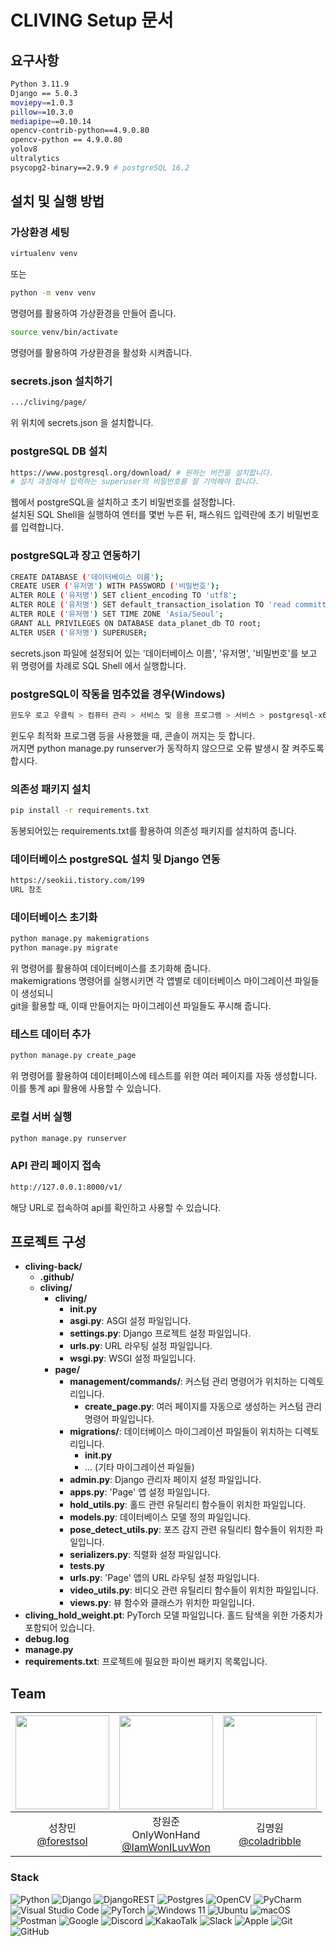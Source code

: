 # CLIVING Setup 문서
## 요구사항
```bash
Python 3.11.9
Django == 5.0.3
moviepy==1.0.3
pillow==10.3.0
mediapipe==0.10.14
opencv-contrib-python==4.9.0.80
opencv-python == 4.9.0.80
yolov8
ultralytics
psycopg2-binary==2.9.9 # postgreSQL 16.2
```

## 설치 및 실행 방법
### 가상환경 세팅
```bash
virtualenv venv
```
또는
```bash
python -m venv venv
```
명령어를 활용하여 가상환경을 만들어 줍니다.

```bash
source venv/bin/activate
```
명령어를 활용하여 가상환경을 활성화 시켜줍니다.

### secrets.json 설치하기
```bash
.../cliving/page/
```
위 위치에 secrets.json 을 설치합니다.

### postgreSQL DB 설치
```bash
https://www.postgresql.org/download/ # 원하는 버전을 설치합니다.
# 설치 과정에서 입력하는 superuser의 비밀번호를 잘 기억해야 합니다.
```
웹에서 postgreSQL을 설치하고 초기 비밀번호를 설정합니다.  
설치된 SQL Shell을 실행하여 엔터를 몇번 누른 뒤, 패스워드 입력란에 초기 비밀번호를 입력합니다.

### postgreSQL과 장고 연동하기
```bash
CREATE DATABASE ('데이터베이스 이름');
CREATE USER ('유저명') WITH PASSWORD ('비밀번호');
ALTER ROLE ('유저명') SET client_encoding TO 'utf8';
ALTER ROLE ('유저명') SET default_transaction_isolation TO 'read committed';
ALTER ROLE ('유저명') SET TIME ZONE 'Asia/Seoul';
GRANT ALL PRIVILEGES ON DATABASE data_planet_db TO root;
ALTER USER ('유저명') SUPERUSER;
```
secrets.json 파일에 설정되어 있는 '데이터베이스 이름', '유저명', '비밀번호'를 보고  
위 명령어를 차례로 SQL Shell 에서 실행합니다.

### postgreSQL이 작동을 멈추었을 경우(Windows)
```bash
윈도우 로고 우클릭 > 컴퓨터 관리 > 서비스 및 응용 프로그램 > 서비스 > postgresql-x64-16 을 찾아 우클릭 > 시작
```
윈도우 최적화 프로그램 등을 사용했을 때, 콘솔이 꺼지는 듯 합니다.  
꺼지면 python manage.py runserver가 동작하지 않으므로 오류 발생시 잘 켜주도록 합시다.

### 의존성 패키지 설치
```bash
pip install -r requirements.txt
```
동봉되어있는 requirements.txt를 활용하여 의존성 패키지를 설치하여 줍니다.

### 데이터베이스 postgreSQL 설치 및 Django 연동
```bash
https://seokii.tistory.com/199 
URL 참조
```

### 데이터베이스 초기화
```bash
python manage.py makemigrations
python manage.py migrate
```
위 명령어를 활용하여 데이터베이스를 초기화해 줍니다.  
makemigrations 명령어를 실행시키면 각 앱별로 데이터베이스 마이그레이션 파일들이 생성되니  
git을 활용할 때, 이때 만들어지는 마이그레이션 파일들도 푸시해 줍니다.

### 테스트 데이터 추가
```bash
python manage.py create_page
```
위 명령어를 활용하여 데이터페이스에 테스트를 위한 여러 페이지를 자동 생성합니다.
이를 통계 api 활용에 사용할 수 있습니다.

### 로컬 서버 실행
```bash
python manage.py runserver
```

### API 관리 페이지 접속
```bash
http://127.0.0.1:8000/v1/
```
해당 URL로 접속하여 api를 확인하고 사용할 수 있습니다.

## 프로젝트 구성

- **cliving-back/**
  - **.github/**
  - **cliving/**
    - **cliving/**
      - **__init__.py**
      - **asgi.py**: ASGI 설정 파일입니다.
      - **settings.py**: Django 프로젝트 설정 파일입니다.
      - **urls.py**: URL 라우팅 설정 파일입니다.
      - **wsgi.py**: WSGI 설정 파일입니다.
    - **page/**
      - **management/commands/**: 커스텀 관리 명령어가 위치하는 디렉토리입니다.
        - **create_page.py**: 여러 페이지를 자동으로 생성하는 커스텀 관리 명령어 파일입니다.
      - **migrations/**: 데이터베이스 마이그레이션 파일들이 위치하는 디렉토리입니다.
        - **__init__.py**
        - ... (기타 마이그레이션 파일들)
      - **admin.py**: Django 관리자 페이지 설정 파일입니다.
      - **apps.py**: 'Page' 앱 설정 파일입니다.
      - **hold_utils.py**: 홀드 관련 유틸리티 함수들이 위치한 파일입니다.
      - **models.py**: 데이터베이스 모델 정의 파일입니다.
      - **pose_detect_utils.py**: 포즈 감지 관련 유틸리티 함수들이 위치한 파일입니다.
      - **serializers.py**: 직렬화 설정 파일입니다.
      - **tests.py**
      - **urls.py**: 'Page' 앱의 URL 라우팅 설정 파일입니다.
      - **video_utils.py**: 비디오 관련 유틸리티 함수들이 위치한 파일입니다.
      - **views.py**: 뷰 함수와 클래스가 위치한 파일입니다.
- **cliving_hold_weight.pt**: PyTorch 모델 파일입니다. 홀드 탐색을 위한 가중치가 포함되어 있습니다.
- **debug.log**
- **manage.py**
- **requirements.txt**: 프로젝트에 필요한 파이썬 패키지 목록입니다.


## Team
| <img src="https://avatars.githubusercontent.com/u/51287968?v=4" width="150" height="150"/> | <img src="https://avatars.githubusercontent.com/u/113083948?v=4" width="150" height="150"/> | <img src="https://avatars.githubusercontent.com/u/134242170?v=4" width="150" height="150"/> |
|:------------------------------------------------------------------------------------------:|:------------------------------------------------------------------------------------------:|:-------------------------------------------------------------------------------------------:|
|                     성창민<br/>[@forestsol](https://github.com/forestsol)                     |         장원준 <br/>OnlyWonHand<br/>[@IamWonILuvWon](https://github.com/IamWonILuvWon)        |                     김명원<br/>[@coladribble](https://github.com/coladribble)                      |


### Stack
![Python](https://img.shields.io/badge/python-3670A0?style=for-the-badge&logo=python&logoColor=ffdd54)
![Django](https://img.shields.io/badge/django-%23092E20.svg?style=for-the-badge&logo=django&logoColor=white)
![DjangoREST](https://img.shields.io/badge/DJANGO-REST-ff1709?style=for-the-badge&logo=django&logoColor=white&color=ff1709&labelColor=gray)
![Postgres](https://img.shields.io/badge/postgres-%23316192.svg?style=for-the-badge&logo=postgresql&logoColor=white)
![OpenCV](https://img.shields.io/badge/opencv-%23white.svg?style=for-the-badge&logo=opencv&logoColor=white)
![PyCharm](https://img.shields.io/badge/pycharm-143?style=for-the-badge&logo=pycharm&logoColor=black&color=black&labelColor=green)
![Visual Studio Code](https://img.shields.io/badge/Visual%20Studio%20Code-0078d7.svg?style=for-the-badge&logo=visual-studio-code&logoColor=white)
![PyTorch](https://img.shields.io/badge/PyTorch-%23EE4C2C.svg?style=for-the-badge&logo=PyTorch&logoColor=white)
![Windows 11](https://img.shields.io/badge/Windows%2011-%230079d5.svg?style=for-the-badge&logo=Windows%2011&logoColor=white)
![Ubuntu](https://img.shields.io/badge/Ubuntu-E95420?style=for-the-badge&logo=ubuntu&logoColor=white)
![macOS](https://img.shields.io/badge/mac%20os-000000?style=for-the-badge&logo=macos&logoColor=F0F0F0)
![Postman](https://img.shields.io/badge/Postman-FF6C37?style=for-the-badge&logo=postman&logoColor=white)
![Google](https://img.shields.io/badge/google-4285F4?style=for-the-badge&logo=google&logoColor=white)
![Discord](https://img.shields.io/badge/Discord-%235865F2.svg?style=for-the-badge&logo=discord&logoColor=white)
![KakaoTalk](https://img.shields.io/badge/kakaotalk-ffcd00.svg?style=for-the-badge&logo=kakaotalk&logoColor=000000)
![Slack](https://img.shields.io/badge/Slack-4A154B?style=for-the-badge&logo=slack&logoColor=white)
![Apple](https://img.shields.io/badge/Apple-%23000000.svg?style=for-the-badge&logo=apple&logoColor=white)
![Git](https://img.shields.io/badge/git-%23F05033.svg?style=for-the-badge&logo=git&logoColor=white)
![GitHub](https://img.shields.io/badge/github-%23121011.svg?style=for-the-badge&logo=github&logoColor=white)

